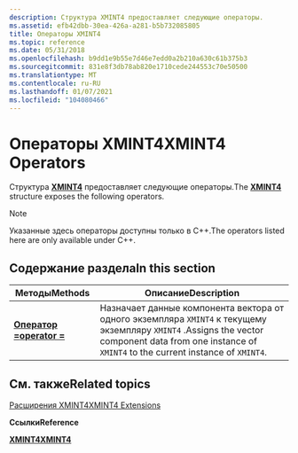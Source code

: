 ```yaml
---
description: Структура XMINT4 предоставляет следующие операторы.
ms.assetid: efb42dbb-30ea-426a-a281-b5b732085805
title: Операторы XMINT4
ms.topic: reference
ms.date: 05/31/2018
ms.openlocfilehash: b9dd1e9b55e7d46e7edd0a2b210a630c61b375b3
ms.sourcegitcommit: 831e8f3db78ab820e1710cede244553c70e50500
ms.translationtype: MT
ms.contentlocale: ru-RU
ms.lasthandoff: 01/07/2021
ms.locfileid: "104080466"
---
```

# <a name="xmint4-operators"></a><span data-ttu-id="a6123-103">Операторы XMINT4</span><span class="sxs-lookup"><span data-stu-id="a6123-103">XMINT4 Operators</span></span>

<span data-ttu-id="a6123-104">Структура [**XMINT4**](/windows/win32/api/directxmath/ns-directxmath-xmint4) предоставляет следующие операторы.</span><span class="sxs-lookup"><span data-stu-id="a6123-104">The [**XMINT4**](/windows/win32/api/directxmath/ns-directxmath-xmint4) structure exposes the following operators.</span></span>

> [!Note]  
> <span data-ttu-id="a6123-105">Указанные здесь операторы доступны только в C++.</span><span class="sxs-lookup"><span data-stu-id="a6123-105">The operators listed here are only available under C++.</span></span>

 

## <a name="in-this-section"></a><span data-ttu-id="a6123-106">Содержание раздела</span><span class="sxs-lookup"><span data-stu-id="a6123-106">In this section</span></span>



| <span data-ttu-id="a6123-107">Методы</span><span class="sxs-lookup"><span data-stu-id="a6123-107">Methods</span></span>                                             | <span data-ttu-id="a6123-108">Описание</span><span class="sxs-lookup"><span data-stu-id="a6123-108">Description</span></span>                                                                                                     |
|-----------------------------------------------------|-----------------------------------------------------------------------------------------------------------------|
| [<span data-ttu-id="a6123-109">**Оператор =**</span><span class="sxs-lookup"><span data-stu-id="a6123-109">**operator =**</span></span>](/windows/win32/api/directxmath/nf-directxmath-xmint4-operator-assign)<br/> | <span data-ttu-id="a6123-110">Назначает данные компонента вектора от одного экземпляра `XMINT4` к текущему экземпляру `XMINT4` .</span><span class="sxs-lookup"><span data-stu-id="a6123-110">Assigns the vector component data from one instance of `XMINT4` to the current instance of `XMINT4`.</span></span><br/> |



 

## <a name="related-topics"></a><span data-ttu-id="a6123-111">См. также</span><span class="sxs-lookup"><span data-stu-id="a6123-111">Related topics</span></span>

<dl> <dt>

[<span data-ttu-id="a6123-112">Расширения XMINT4</span><span class="sxs-lookup"><span data-stu-id="a6123-112">XMINT4 Extensions</span></span>](ovw-xmint4-extensions.md)
</dt> <dt>

<span data-ttu-id="a6123-113">**Ссылки**</span><span class="sxs-lookup"><span data-stu-id="a6123-113">**Reference**</span></span>
</dt> <dt>

[<span data-ttu-id="a6123-114">**XMINT4**</span><span class="sxs-lookup"><span data-stu-id="a6123-114">**XMINT4**</span></span>](/windows/win32/api/directxmath/ns-directxmath-xmint4)
</dt> </dl>

 

 
